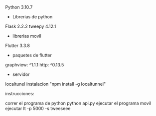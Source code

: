

Python 3.10.7

- Librerias de python

Flask               2.2.2
tweepy             4.12.1

- librerias movil

Flutter 3.3.8

- paquetes de flutter 

graphview: ^1.1.1
http: ^0.13.5

- servidor

localtunel instalacion "npm install -g localtunnel"

instrucciones:

correr el programa de python python api.py
ejecutar el programa movil
ejecutar lt -p 5000 -s tweeseee